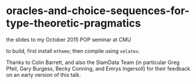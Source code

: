 # oracles-and-choice-sequences-for-type-theoretic-pragmatics
the slides to my October 2015 POP seminar at CMU

to build, first install `mtheme`; then compile using
`xelatex`.

Thanks to Colin Barrett, and also the SlamData Team (in particular Greg Pfeil, Gary Burgess, Becky
Conning, and Emrys Ingersoll) for their feedback on an early version of this
talk.
